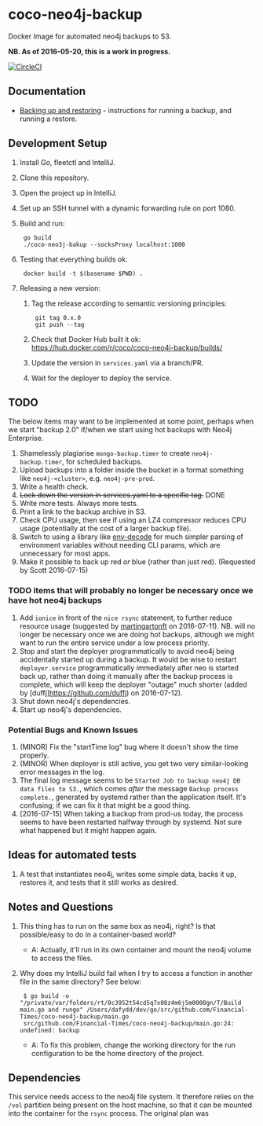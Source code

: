 coco-neo4j-backup
=================

Docker Image for automated neo4j backups to S3.

**NB. As of 2016-05-20, this is a work in progress.**

[![CircleCI](https://circleci.com/gh/Financial-Times/coco-neo4j-backup.svg?style=svg)](https://circleci.com/gh/Financial-Times/coco-neo4j-backup)


Documentation
-------------

* [Backing up and restoring](backup-and-restore.md) - instructions for running a backup, and running a restore.


Development Setup
-----------------

1. Install Go, fleetctl and IntelliJ.
1. Clone this repository.
1. Open the project up in IntelliJ.
1. Set up an SSH tunnel with a dynamic forwarding rule on port 1080.
1. Build and run:

        go build
        ./coco-neo3j-bakup --socksProxy localhost:1080

1. Testing that everything builds ok:

        docker build -t $(basename $PWD) .

1. Releasing a new version:

    1. Tag the release according to semantic versioning principles:

            git tag 0.x.0
            git push --tag

    1. Check that Docker Hub built it ok: https://hub.docker.com/r/coco/coco-neo4j-backup/builds/
    1. Update the version in `services.yaml` via a branch/PR.
    1. Wait for the deployer to deploy the service.


TODO
----

The below items may want to be implemented at some point, perhaps when we start "backup 2.0" if/when we start using hot backups
with Neo4j Enterprise.

1. Shamelessly plagiarise `mongo-backup.timer` to create `neo4j-backup.timer`, for scheduled backups.
1. Upload backups into a folder inside the bucket in a format something like `neo4j-<cluster>`, e.g. `neo4j-pre-prod`.
1. Write a health check.
1. ~~Lock down the version in services.yaml to a specific tag.~~ DONE
1. Write more tests. Always more tests.
1. Print a link to the backup archive in S3.
1. Check CPU usage, then see if using an LZ4 compressor reduces CPU usage (potentially at the cost of a larger backup file).
1. Switch to using a library like [env-decode] for much simpler parsing of environment variables without needing CLI params,
which are unnecessary for most apps.
1. Make it possible to back up red *or* blue (rather than just red). (Requested by Scott 2016-07-15)

### TODO items that will probably no longer be necessary once we have hot neo4j backups

1. Add `ionice` in front of the `nice rsync` statement, to further reduce resource usage
(suggested by [martingartonft](https://github.com/martingartonft) on 2016-07-11). NB. will no longer be necessary once we are doing
hot backups, although we might want to run the entire service under a low process priority.
1. Stop and start the deployer programmatically to avoid neo4j being accidentally started up during a backup.
It would be wise to restart `deployer.service` programmatically immediately after neo is started back up, rather than doing it manually
after the backup process is complete, which will keep the deployer "outage" much shorter
(added by [duffj]https://github.com/duffj) on 2016-07-12).
1. Shut down neo4j's dependencies.
1. Start up neo4j's dependencies.

### Potential Bugs and Known Issues

1. (MINOR) Fix the "startTime log" bug where it doesn't show the time properly.
2. (MINOR) When deployer is still active, you get two very similar-looking error messages in the log.
3. The final log message seems to be `Started Job to backup neo4j DB data files to S3.`, which comes *after* the message `Backup process complete.`, generated by systemd rather than the application itself. It's confusing; if we can fix it that might be a good thing.
4. [2016-07-15] When taking a backup from prod-us today, the process seems to have been restarted halfway through by systemd. Not sure what happened but it might happen again.

Ideas for automated tests
-------------------------

1. A test that instantiates neo4j, writes some simple data, backs it up, restores it, and tests that it still works as desired.


Notes and Questions
-------------------

1. This thing has to run on the same box as neo4j, right? Is that possible/easy to do in a container-based world?

    * A: Actually, it'll run in its own container and mount the neo4j volume to access the files.
    
2. Why does my IntelliJ build fail when I try to access a function in another file in the same directory? See below:

        $ go build -o "/private/var/folders/rt/8c3952t54cd5q7x08z4m6j5m0000gn/T/Build main.go and rungo" /Users/dafydd/dev/go/src/github.com/Financial-Times/coco-neo4j-backup/main.go
        src/github.com/Financial-Times/coco-neo4j-backup/main.go:24: undefined: backup

    * A: To fix this problem, change the working directory for the run configuration to be the home directory of the project.


Dependencies
------------

This service needs access to the neo4j file system. It therefore relies on the `/vol` partition being present on the host machine,
so that it can be mounted into the container for the `rsync` process. The original plan was 

[fleet-states]: https://github.com/coreos/fleet/blob/master/Documentation/states.md
[docker-hub]: https://hub.docker.com/r/coco/coco-neo4j-backup/
[circle-ci]: https://circleci.com/gh/Financial-Times/coco-neo4j-backup
[sourcegraph]: https://sourcegraph.com/github.com/Financial-Times/coco-neo4j-backup
[env-decode]: https://github.com/joeshaw/envdecode
